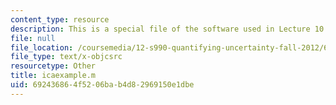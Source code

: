 ```yaml
---
content_type: resource
description: This is a special file of the software used in Lecture 10.
file: null
file_location: /coursemedia/12-s990-quantifying-uncertainty-fall-2012/692436864f5206bab4d82969150e1dbe_icaexample.m
file_type: text/x-objcsrc
resourcetype: Other
title: icaexample.m
uid: 69243686-4f52-06ba-b4d8-2969150e1dbe
---
```


